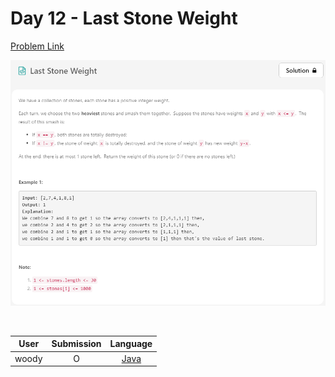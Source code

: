 # Day 12 - Last Stone Weight

[Problem Link](https://leetcode.com/problems/last-stone-weight/)

![12-last-stone-weight](../images/12-last-stone-weight.png)

<br>

User  | Submission | Language
:--:  | :--------: | :-----:
woody | O          | [Java](./woody.md)